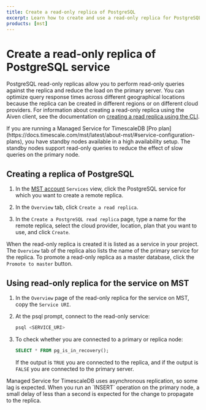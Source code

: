 ```yaml
---
title: Create a read-only replica of PostgreSQL
excerpt: Learn how to create and use a read-only replica for PostgreSQL service on Managed Service for TimescaleDB 
products: [mst]
---
```


# Create a read-only replica of PostgreSQL service

PostgreSQL read-only replicas allow you to perform read-only queries against
the replica and reduce the load on the primary server. You can optimize query
response times across different geographical locations because the replica can
be created in different regions or on different cloud providers.
For information about creating a read-only replica using the Aiven client,
see the documentation on [creating a read replica using the CLI][read-replica-cli].

<Highlight type="note">
If you are running a Managed Service for TimescaleDB
[Pro plan](https://docs.timescale.com/mst/latest/about-mst/#service-configuration-plans),
you have standby nodes available in a high availability setup. The standby nodes support
read-only queries to reduce the effect of slow queries on the primary node.
</Highlight>

<Procedure>

## Creating a replica of PostgreSQL

1.  In the [MST account][mst-login] `Services` view, click the PostgreSQL
    service for which you want to create a remote replica.

1.  In the `Overview` tab, click `Create a read replica`.

1.  In the `Create a PostgreSQL read replica` page, type a name for the remote replica,
    select the cloud provider, location, plan that you want to use, and click
    `Create`.

</Procedure>

When the read-only replica is created it is listed as a service in your
project. The `Overview` tab of the replica also lists the name of the primary
service for the replica. To promote a read-only replica as a master database,
click the `Promote to master` button.

<Procedure>

## Using read-only replica for the service on MST

1.  In the `Overview` page of the read-only replica for the service on MST, copy
    the `Service URI`.

1.  At the psql prompt, connect to the read-only service:

    ```sql
    psql <SERVICE_URI>
    ```

1.  To check whether you are connected to a primary or replica node:

    ```sql
    SELECT * FROM pg_is_in_recovery();
    ```

    If the output is `TRUE` you are connected to the replica, and if the output is
    `FALSE` you are connected to the primary server.

</Procedure>

<Highlight type="note">
Managed Service for TimescaleDB uses asynchronous replication, so some lag is
expected. When you run an `INSERT` operation on the primary node, a small
delay of less than a second is expected for the change to propagate to the
replica.
</Highlight>

[mst-login]: https://portal.managed.timescale.com
[read-replica-cli]: /mst/:currentVersion:/aiven-client/replicas-cli
